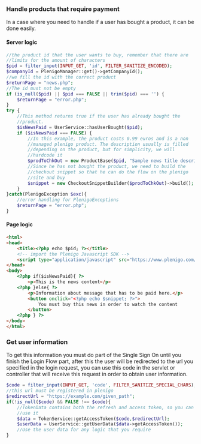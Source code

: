 ### Handle products that require payment

In a case where you need to handle if a user has bought a product, it can be done easily.

#### Server logic

```php
//the product id that the user wants to buy, remember that there are
//limits for the amount of characters
$pid = filter_input(INPUT_GET, 'id', FILTER_SANITIZE_ENCODED);
$companyId = PlenigoManager::get()->getCompanyId();
//we fill the id with the correct product
$returnPage = "news.php";
//The id must not be empty
if (is_null($pid) || $pid === FALSE || trim($pid) === '') {
    $returnPage = "error.php";
}
try {
    //This method returns true if the user has already bought the
    //product.
    $isNewsPaid = UserService::hasUserBought($pid);
    if ($isNewsPaid === FALSE) {
        //In this example, the product costs 0.99 euros and is a non
        //managed plenigo product. The description usually is filled
        //depending on the product, but for simplicity, we will
        //hardcode it
        $prodToChkOut = new ProductBase($pid, "Sample news title description",0.99 , "EUR");
        //Since he has not bought the product, we need to build the
        //checkout snippet so that he can do the flow on the plenigo
        //site and buy
        $snippet = new CheckoutSnippetBuilder($prodToChkOut)->build();
    }
}catch(PlenigoException $exc){
    //error handling for PlenigoExceptions
    $returnPage = "error.php";
}
```

#### Page logic

```html
<html>
<head>
    <title><?php echo $pid; ?></title>
    <!-- import the Plenigo Javascript SDK -->
    <script type="application/javascript" src="https://www.plenigo.com/static_resources/javascript/<?php echo $companyId; ?>/plenigo_sdk.min.js"></script>
</head>
<body>
    <?php if($isNewsPaid){ ?>
        <p>This is the news content</p>
    <?php }else{ ?>
        <p>Information about message that has to be paid here.</p>
        <button onclick="<?php echo $snippet; ?>">
            You must buy this news in order to watch the content
        </button>
    <?php } ?>
</body>
</html>
```

### Get user information

To get this information you must do part of the Single Sign On until you finish the Login Flow part, after this the user will be redirected to the url you specified in the login request, you can use this code in the servlet or controller that will receive this request in order to obtain user information.

```php
$code = filter_input(INPUT_GET, 'code', FILTER_SANITIZE_SPECIAL_CHARS);
//this url must be registered in plenigo
$redirectUrl = "https://example.com/given_path";
if(!is_null($code) && FALSE !== $code){
    //TokenData contains both the refresh and access token, so you can
    //use it
    $data = TokenService::getAccessToken($code,$redirectUrl);
    $userData = UserService::getUserData($data->getAccessToken());
    //Use the user data for any logic that you require
}
```